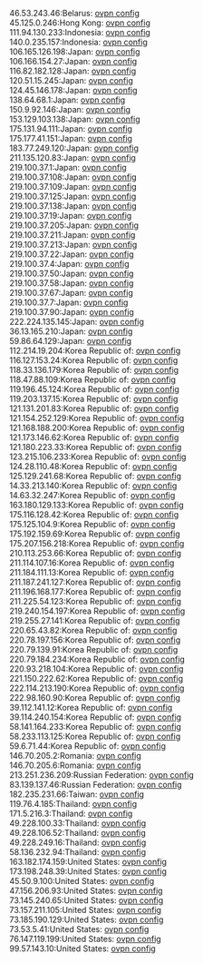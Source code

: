 46.53.243.46:Belarus: [ovpn config](vpn/46_53_243_46.ovpn)  
45.125.0.246:Hong Kong: [ovpn config](vpn/45_125_0_246.ovpn)  
111.94.130.233:Indonesia: [ovpn config](vpn/111_94_130_233.ovpn)  
140.0.235.157:Indonesia: [ovpn config](vpn/140_0_235_157.ovpn)  
106.165.126.198:Japan: [ovpn config](vpn/106_165_126_198.ovpn)  
106.166.154.27:Japan: [ovpn config](vpn/106_166_154_27.ovpn)  
116.82.182.128:Japan: [ovpn config](vpn/116_82_182_128.ovpn)  
120.51.15.245:Japan: [ovpn config](vpn/120_51_15_245.ovpn)  
124.45.146.178:Japan: [ovpn config](vpn/124_45_146_178.ovpn)  
138.64.68.1:Japan: [ovpn config](vpn/138_64_68_1.ovpn)  
150.9.92.146:Japan: [ovpn config](vpn/150_9_92_146.ovpn)  
153.129.103.138:Japan: [ovpn config](vpn/153_129_103_138.ovpn)  
175.131.94.111:Japan: [ovpn config](vpn/175_131_94_111.ovpn)  
175.177.41.151:Japan: [ovpn config](vpn/175_177_41_151.ovpn)  
183.77.249.120:Japan: [ovpn config](vpn/183_77_249_120.ovpn)  
211.135.120.83:Japan: [ovpn config](vpn/211_135_120_83.ovpn)  
219.100.37.1:Japan: [ovpn config](vpn/219_100_37_1.ovpn)  
219.100.37.108:Japan: [ovpn config](vpn/219_100_37_108.ovpn)  
219.100.37.109:Japan: [ovpn config](vpn/219_100_37_109.ovpn)  
219.100.37.125:Japan: [ovpn config](vpn/219_100_37_125.ovpn)  
219.100.37.138:Japan: [ovpn config](vpn/219_100_37_138.ovpn)  
219.100.37.19:Japan: [ovpn config](vpn/219_100_37_19.ovpn)  
219.100.37.205:Japan: [ovpn config](vpn/219_100_37_205.ovpn)  
219.100.37.211:Japan: [ovpn config](vpn/219_100_37_211.ovpn)  
219.100.37.213:Japan: [ovpn config](vpn/219_100_37_213.ovpn)  
219.100.37.22:Japan: [ovpn config](vpn/219_100_37_22.ovpn)  
219.100.37.4:Japan: [ovpn config](vpn/219_100_37_4.ovpn)  
219.100.37.50:Japan: [ovpn config](vpn/219_100_37_50.ovpn)  
219.100.37.58:Japan: [ovpn config](vpn/219_100_37_58.ovpn)  
219.100.37.67:Japan: [ovpn config](vpn/219_100_37_67.ovpn)  
219.100.37.7:Japan: [ovpn config](vpn/219_100_37_7.ovpn)  
219.100.37.90:Japan: [ovpn config](vpn/219_100_37_90.ovpn)  
222.224.135.145:Japan: [ovpn config](vpn/222_224_135_145.ovpn)  
36.13.165.210:Japan: [ovpn config](vpn/36_13_165_210.ovpn)  
59.86.64.129:Japan: [ovpn config](vpn/59_86_64_129.ovpn)  
112.214.19.204:Korea Republic of: [ovpn config](vpn/112_214_19_204.ovpn)  
116.127.153.24:Korea Republic of: [ovpn config](vpn/116_127_153_24.ovpn)  
118.33.136.179:Korea Republic of: [ovpn config](vpn/118_33_136_179.ovpn)  
118.47.88.109:Korea Republic of: [ovpn config](vpn/118_47_88_109.ovpn)  
119.196.45.124:Korea Republic of: [ovpn config](vpn/119_196_45_124.ovpn)  
119.203.137.15:Korea Republic of: [ovpn config](vpn/119_203_137_15.ovpn)  
121.131.201.83:Korea Republic of: [ovpn config](vpn/121_131_201_83.ovpn)  
121.154.252.129:Korea Republic of: [ovpn config](vpn/121_154_252_129.ovpn)  
121.168.188.200:Korea Republic of: [ovpn config](vpn/121_168_188_200.ovpn)  
121.173.146.62:Korea Republic of: [ovpn config](vpn/121_173_146_62.ovpn)  
121.180.223.33:Korea Republic of: [ovpn config](vpn/121_180_223_33.ovpn)  
123.215.106.233:Korea Republic of: [ovpn config](vpn/123_215_106_233.ovpn)  
124.28.110.48:Korea Republic of: [ovpn config](vpn/124_28_110_48.ovpn)  
125.129.241.68:Korea Republic of: [ovpn config](vpn/125_129_241_68.ovpn)  
14.33.213.140:Korea Republic of: [ovpn config](vpn/14_33_213_140.ovpn)  
14.63.32.247:Korea Republic of: [ovpn config](vpn/14_63_32_247.ovpn)  
163.180.129.133:Korea Republic of: [ovpn config](vpn/163_180_129_133.ovpn)  
175.116.128.42:Korea Republic of: [ovpn config](vpn/175_116_128_42.ovpn)  
175.125.104.9:Korea Republic of: [ovpn config](vpn/175_125_104_9.ovpn)  
175.192.159.69:Korea Republic of: [ovpn config](vpn/175_192_159_69.ovpn)  
175.207.156.218:Korea Republic of: [ovpn config](vpn/175_207_156_218.ovpn)  
210.113.253.66:Korea Republic of: [ovpn config](vpn/210_113_253_66.ovpn)  
211.114.107.16:Korea Republic of: [ovpn config](vpn/211_114_107_16.ovpn)  
211.184.111.13:Korea Republic of: [ovpn config](vpn/211_184_111_13.ovpn)  
211.187.241.127:Korea Republic of: [ovpn config](vpn/211_187_241_127.ovpn)  
211.196.168.177:Korea Republic of: [ovpn config](vpn/211_196_168_177.ovpn)  
211.225.54.123:Korea Republic of: [ovpn config](vpn/211_225_54_123.ovpn)  
219.240.154.197:Korea Republic of: [ovpn config](vpn/219_240_154_197.ovpn)  
219.255.27.141:Korea Republic of: [ovpn config](vpn/219_255_27_141.ovpn)  
220.65.43.82:Korea Republic of: [ovpn config](vpn/220_65_43_82.ovpn)  
220.78.197.156:Korea Republic of: [ovpn config](vpn/220_78_197_156.ovpn)  
220.79.139.91:Korea Republic of: [ovpn config](vpn/220_79_139_91.ovpn)  
220.79.184.234:Korea Republic of: [ovpn config](vpn/220_79_184_234.ovpn)  
220.93.218.104:Korea Republic of: [ovpn config](vpn/220_93_218_104.ovpn)  
221.150.222.62:Korea Republic of: [ovpn config](vpn/221_150_222_62.ovpn)  
222.114.213.190:Korea Republic of: [ovpn config](vpn/222_114_213_190.ovpn)  
222.98.160.90:Korea Republic of: [ovpn config](vpn/222_98_160_90.ovpn)  
39.112.141.12:Korea Republic of: [ovpn config](vpn/39_112_141_12.ovpn)  
39.114.240.154:Korea Republic of: [ovpn config](vpn/39_114_240_154.ovpn)  
58.141.164.233:Korea Republic of: [ovpn config](vpn/58_141_164_233.ovpn)  
58.233.113.125:Korea Republic of: [ovpn config](vpn/58_233_113_125.ovpn)  
59.6.71.44:Korea Republic of: [ovpn config](vpn/59_6_71_44.ovpn)  
146.70.205.2:Romania: [ovpn config](vpn/146_70_205_2.ovpn)  
146.70.205.6:Romania: [ovpn config](vpn/146_70_205_6.ovpn)  
213.251.236.209:Russian Federation: [ovpn config](vpn/213_251_236_209.ovpn)  
83.139.137.46:Russian Federation: [ovpn config](vpn/83_139_137_46.ovpn)  
182.235.231.66:Taiwan: [ovpn config](vpn/182_235_231_66.ovpn)  
119.76.4.185:Thailand: [ovpn config](vpn/119_76_4_185.ovpn)  
171.5.216.3:Thailand: [ovpn config](vpn/171_5_216_3.ovpn)  
49.228.100.33:Thailand: [ovpn config](vpn/49_228_100_33.ovpn)  
49.228.106.52:Thailand: [ovpn config](vpn/49_228_106_52.ovpn)  
49.228.249.16:Thailand: [ovpn config](vpn/49_228_249_16.ovpn)  
58.136.232.94:Thailand: [ovpn config](vpn/58_136_232_94.ovpn)  
163.182.174.159:United States: [ovpn config](vpn/163_182_174_159.ovpn)  
173.198.248.39:United States: [ovpn config](vpn/173_198_248_39.ovpn)  
45.50.9.100:United States: [ovpn config](vpn/45_50_9_100.ovpn)  
47.156.206.93:United States: [ovpn config](vpn/47_156_206_93.ovpn)  
73.145.240.65:United States: [ovpn config](vpn/73_145_240_65.ovpn)  
73.157.211.105:United States: [ovpn config](vpn/73_157_211_105.ovpn)  
73.185.190.129:United States: [ovpn config](vpn/73_185_190_129.ovpn)  
73.53.5.41:United States: [ovpn config](vpn/73_53_5_41.ovpn)  
76.147.119.199:United States: [ovpn config](vpn/76_147_119_199.ovpn)  
99.57.143.10:United States: [ovpn config](vpn/99_57_143_10.ovpn)  
